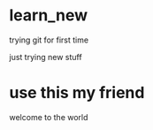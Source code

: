 # learn_new
trying git for first time

just trying new stuff

# use this my friend 
welcome to the world 

